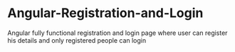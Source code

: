 # Angular-Registration-and-Login
Angular fully functional registration and login page where user can register his details and only registered people can login
